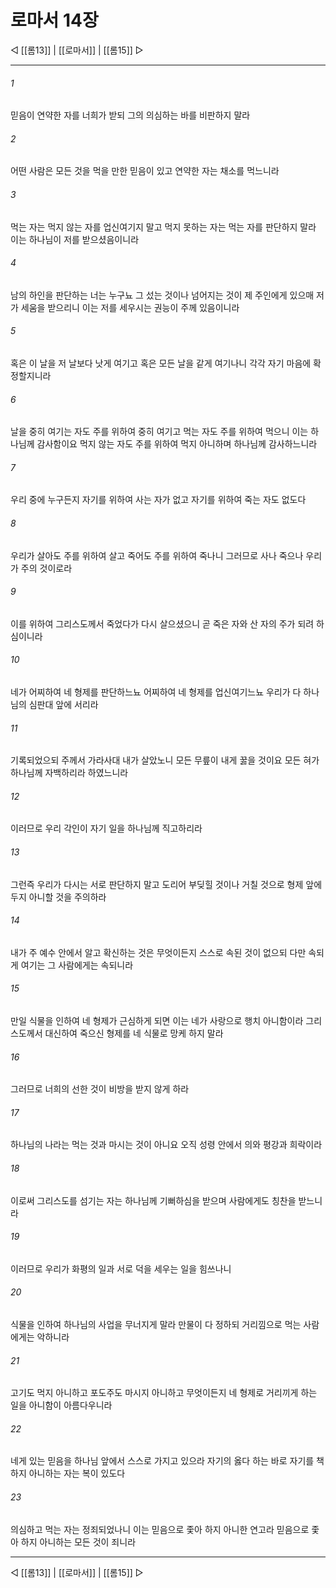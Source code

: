 # 로마서 14장

◁ [[롬13]] | [[로마서]] | [[롬15]] ▷
***

###### 1
믿음이 연약한 자를 너희가 받되 그의 의심하는 바를 비판하지 말라

###### 2
어떤 사람은 모든 것을 먹을 만한 믿음이 있고 연약한 자는 채소를 먹느니라

###### 3
먹는 자는 먹지 않는 자를 업신여기지 말고 먹지 못하는 자는 먹는 자를 판단하지 말라 이는 하나님이 저를 받으셨음이니라

###### 4
남의 하인을 판단하는 너는 누구뇨 그 섰는 것이나 넘어지는 것이 제 주인에게 있으매 저가 세움을 받으리니 이는 저를 세우시는 권능이 주께 있음이니라

###### 5
혹은 이 날을 저 날보다 낫게 여기고 혹은 모든 날을 같게 여기나니 각각 자기 마음에 확정할지니라

###### 6
날을 중히 여기는 자도 주를 위하여 중히 여기고 먹는 자도 주를 위하여 먹으니 이는 하나님께 감사함이요 먹지 않는 자도 주를 위하여 먹지 아니하며 하나님께 감사하느니라

###### 7
우리 중에 누구든지 자기를 위하여 사는 자가 없고 자기를 위하여 죽는 자도 없도다

###### 8
우리가 살아도 주를 위하여 살고 죽어도 주를 위하여 죽나니 그러므로 사나 죽으나 우리가 주의 것이로라

###### 9
이를 위하여 그리스도께서 죽었다가 다시 살으셨으니 곧 죽은 자와 산 자의 주가 되려 하심이니라

###### 10
네가 어찌하여 네 형제를 판단하느뇨 어찌하여 네 형제를 업신여기느뇨 우리가 다 하나님의 심판대 앞에 서리라

###### 11
기록되었으되 주께서 가라사대 내가 살았노니 모든 무릎이 내게 꿇을 것이요 모든 혀가 하나님께 자백하리라 하였느니라

###### 12
이러므로 우리 각인이 자기 일을 하나님께 직고하리라

###### 13
그런즉 우리가 다시는 서로 판단하지 말고 도리어 부딪힐 것이나 거칠 것으로 형제 앞에 두지 아니할 것을 주의하라

###### 14
내가 주 예수 안에서 알고 확신하는 것은 무엇이든지 스스로 속된 것이 없으되 다만 속되게 여기는 그 사람에게는 속되니라

###### 15
만일 식물을 인하여 네 형제가 근심하게 되면 이는 네가 사랑으로 행치 아니함이라 그리스도께서 대신하여 죽으신 형제를 네 식물로 망케 하지 말라

###### 16
그러므로 너희의 선한 것이 비방을 받지 않게 하라

###### 17
하나님의 나라는 먹는 것과 마시는 것이 아니요 오직 성령 안에서 의와 평강과 희락이라

###### 18
이로써 그리스도를 섬기는 자는 하나님께 기뻐하심을 받으며 사람에게도 칭찬을 받느니라

###### 19
이러므로 우리가 화평의 일과 서로 덕을 세우는 일을 힘쓰나니

###### 20
식물을 인하여 하나님의 사업을 무너지게 말라 만물이 다 정하되 거리낌으로 먹는 사람에게는 악하니라

###### 21
고기도 먹지 아니하고 포도주도 마시지 아니하고 무엇이든지 네 형제로 거리끼게 하는 일을 아니함이 아름다우니라

###### 22
네게 있는 믿음을 하나님 앞에서 스스로 가지고 있으라 자기의 옳다 하는 바로 자기를 책하지 아니하는 자는 복이 있도다

###### 23
의심하고 먹는 자는 정죄되었나니 이는 믿음으로 좇아 하지 아니한 연고라 믿음으로 좇아 하지 아니하는 모든 것이 죄니라

***
◁ [[롬13]] | [[로마서]] | [[롬15]] ▷